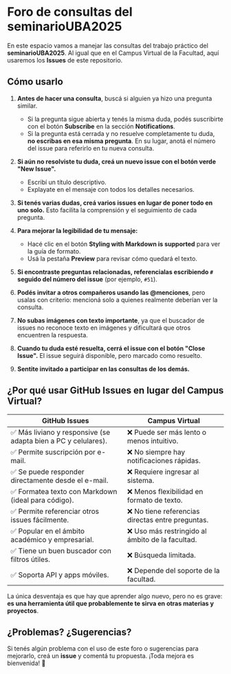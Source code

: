 # Foro de consultas del seminarioUBA2025

En este espacio vamos a manejar las consultas del trabajo práctico del **seminarioUBA2025**. Al igual que en el Campus Virtual de la Facultad, aquí usaremos los **Issues** de este repositorio.

## Cómo usarlo

1. **Antes de hacer una consulta**, buscá si alguien ya hizo una pregunta similar.
   - Si la pregunta sigue abierta y tenés la misma duda, podés suscribirte con el botón **Subscribe** en la sección **Notifications**.
   - Si la pregunta está cerrada y no resuelve completamente tu duda, **no escribas en esa misma pregunta**. En su lugar, anotá el número del issue para referirlo en tu nueva consulta.

2. **Si aún no resolviste tu duda, creá un nuevo issue con el botón verde "New Issue".**
   - Escribí un título descriptivo.
   - Explayate en el mensaje con todos los detalles necesarios.

3. **Si tenés varias dudas, creá varios issues en lugar de poner todo en uno solo.** Esto facilita la comprensión y el seguimiento de cada pregunta.

4. **Para mejorar la legibilidad de tu mensaje:**
   - Hacé clic en el botón **Styling with Markdown is supported** para ver la guía de formato.
   - Usá la pestaña **Preview** para revisar cómo quedará el texto.

5. **Si encontraste preguntas relacionadas, referencialas escribiendo `#` seguido del número del issue** (por ejemplo, `#51`).

6. **Podés invitar a otros compañeros usando las @menciones**, pero usalas con criterio: mencioná solo a quienes realmente deberían ver la consulta.

7. **No subas imágenes con texto importante**, ya que el buscador de issues no reconoce texto en imágenes y dificultará que otros encuentren la respuesta.

8. **Cuando tu duda esté resuelta, cerrá el issue con el botón "Close Issue".** El issue seguirá disponible, pero marcado como resuelto.

9. **Sentite invitado a participar en las consultas de los demás.**

## ¿Por qué usar GitHub Issues en lugar del Campus Virtual?

| GitHub Issues | Campus Virtual |
|--------------|----------------|
| ✅ Más liviano y responsive (se adapta bien a PC y celulares). | ❌ Puede ser más lento o menos intuitivo. |
| ✅ Permite suscripción por e-mail. | ❌ No siempre hay notificaciones rápidas. |
| ✅ Se puede responder directamente desde el e-mail. | ❌ Requiere ingresar al sistema. |
| ✅ Formatea texto con Markdown (ideal para código). | ❌ Menos flexibilidad en formato de texto. |
| ✅ Permite referenciar otros issues fácilmente. | ❌ No tiene referencias directas entre preguntas. |
| ✅ Popular en el ámbito académico y empresarial. | ❌ Uso más restringido al ámbito de la facultad. |
| ✅ Tiene un buen buscador con filtros útiles. | ❌ Búsqueda limitada. |
| ✅ Soporta API y apps móviles. | ❌ Depende del soporte de la facultad. |

La única desventaja es que hay que aprender algo nuevo, pero no es grave: **es una herramienta útil que probablemente te sirva en otras materias y proyectos**.

## ¿Problemas? ¿Sugerencias?

Si tenés algún problema con el uso de este foro o sugerencias para mejorarlo, creá un **issue** y comentá tu propuesta. ¡Toda mejora es bienvenida! 🚀
